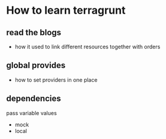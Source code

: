 # How to learn terragrunt

## read the blogs
- how it used to link different resources together with orders

## global provides
- how to set providers in one place

## dependencies
pass variable values
- mock
- local
